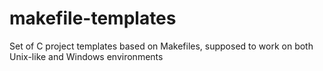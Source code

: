 # makefile-templates
Set of C project templates based on Makefiles, supposed
to work on both Unix-like and Windows environments
